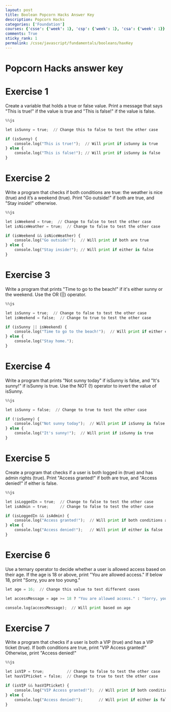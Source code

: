 ```yaml
---
layout: post
title: Boolean Popcorn Hacks Answer Key
description: Popcorn Hacks
categories: ['Foundation']
courses: {'csse': {'week': 1}, 'csp': {'week': 1}, 'csa': {'week': 1}}
comments: True
sticky_rank: 1
permalink: /csse/javascript/fundamentals/booleans/haxKey
---
```


# Popcorn Hacks answer key

# Exercise 1

Create a variable that holds a true or false value. Print a message that says "This is true!" if the value is true and "This is false!" if the value is false.


```python
%%js

let isSunny = true;  // Change this to false to test the other case

if (isSunny) {
    console.log("This is true!");  // Will print if isSunny is true
} else {
    console.log("This is false!"); // Will print if isSunny is false
}

```

# Exercise 2

Write a program that checks if both conditions are true: the weather is nice (true) and it’s a weekend (true). Print "Go outside!" if both are true, and "Stay inside!" otherwise.


```python
%%js

let isWeekend = true;  // Change to false to test the other case
let isNiceWeather = true;  // Change to false to test the other case

if (isWeekend && isNiceWeather) {
    console.log("Go outside!");  // Will print if both are true
} else {
    console.log("Stay inside!"); // Will print if either is false
}

```

# Exercise 3

Write a program that prints "Time to go to the beach!" if it's either sunny or the weekend. Use the OR (||) operator.


```python
%%js

let isSunny = true;  // Change to false to test the other case
let isWeekend = false;  // Change to true to test the other case

if (isSunny || isWeekend) {
    console.log("Time to go to the beach!");  // Will print if either condition is true
} else {
    console.log("Stay home.");
}

```

# Exercise 4

Write a program that prints "Not sunny today" if isSunny is false, and "It's sunny!" if isSunny is true. Use the NOT (!) operator to invert the value of isSunny.


```python
%%js

let isSunny = false;  // Change to true to test the other case

if (!isSunny) {
    console.log("Not sunny today");  // Will print if isSunny is false
} else {
    console.log("It's sunny!");  // Will print if isSunny is true
}

```

# Exercise 5

Create a program that checks if a user is both logged in (true) and has admin rights (true). Print "Access granted!" if both are true, and "Access denied!" if either is false.


```python
%%js

let isLoggedIn = true;  // Change to false to test the other case
let isAdmin = true;     // Change to false to test the other case

if (isLoggedIn && isAdmin) {
    console.log("Access granted!");  // Will print if both conditions are true
} else {
    console.log("Access denied!");   // Will print if either is false
}

```

# Exercise 6

Use a ternary operator to decide whether a user is allowed access based on their age. If the age is 18 or above, print "You are allowed access." If below 18, print "Sorry, you are too young."


```python
let age = 16;  // Change this value to test different cases

let accessMessage = age >= 18 ? "You are allowed access." : "Sorry, you are too young.";

console.log(accessMessage);  // Will print based on age

```

# Exercise 7

Write a program that checks if a user is both a VIP (true) and has a VIP ticket (true). If both conditions are true, print "VIP Access granted!" Otherwise, print "Access denied!"


```python
%%js

let isVIP = true;          // Change to false to test the other case
let hasVIPticket = false;  // Change to true to test the other case

if (isVIP && hasVIPticket) {
    console.log("VIP Access granted!");  // Will print if both conditions are true
} else {
    console.log("Access denied!");       // Will print if either is false
}

```
